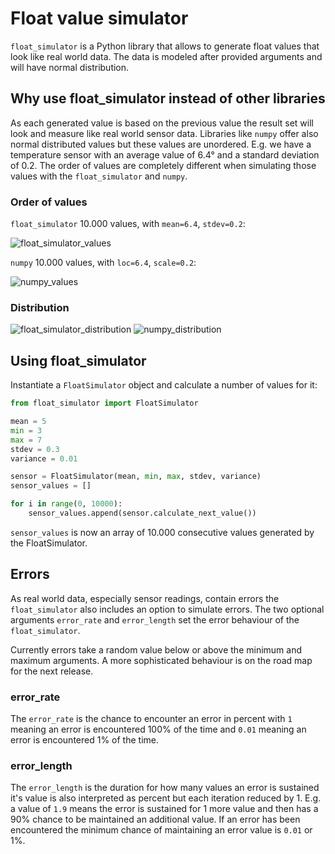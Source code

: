 # Float value simulator

`float_simulator` is a Python library that allows to generate float values that look like real world data. The data is
modeled after provided arguments and will have normal distribution.

## Why use float_simulator instead of other libraries

As each generated value is based on the previous value the result set will look and measure like real world sensor data.
Libraries like `numpy` offer also normal distributed values but these values are unordered. E.g. we have a temperature
sensor with an average value of 6.4° and a standard deviation of 0.2. The order of values are completely different when
simulating those values with the `float_simulator` and `numpy`.

### Order of values

`float_simulator` 10.000 values, with `mean=6.4`, `stdev=0.2`:

![float_simulator_values](https://user-images.githubusercontent.com/453543/118516727-e0a5a080-b736-11eb-800f-be3caf77b195.png)

`numpy` 10.000 values, with `loc=6.4`, `scale=0.2`:

![numpy_values](https://user-images.githubusercontent.com/453543/118516831-f7e48e00-b736-11eb-8a5c-047590767f7f.png)

### Distribution

![float_simulator_distribution](https://user-images.githubusercontent.com/453543/118516654-cf5c9400-b736-11eb-8069-3ef85f22d5f4.png) 
![numpy_distribution](https://user-images.githubusercontent.com/453543/118516782-ed29f900-b736-11eb-8c69-47db9c5ab6a0.png)

## Using float_simulator

Instantiate a `FloatSimulator` object and calculate a number of values for it:

```python
from float_simulator import FloatSimulator

mean = 5
min = 3
max = 7
stdev = 0.3
variance = 0.01

sensor = FloatSimulator(mean, min, max, stdev, variance)
sensor_values = []

for i in range(0, 10000):
    sensor_values.append(sensor.calculate_next_value())
```

`sensor_values` is now an array of 10.000 consecutive values generated by the FloatSimulator.

## Errors

As real world data, especially sensor readings, contain errors the `float_simulator` also includes an option to
simulate errors. The two optional arguments `error_rate` and `error_length` set the error behaviour of the
`float_simulator`.

Currently errors take a random value below or above the minimum and maximum arguments. A more sophisticated behaviour
is on the road map for the next release.

### error_rate

The `error_rate` is the chance to encounter an error in percent with `1` meaning an error is encountered 100% of the
time and `0.01` meaning an error is encountered 1% of the time.

### error_length

The `error_length` is the duration for how many values an error is sustained it's value is also interpreted as percent
but each iteration reduced by 1. E.g. a value of `1.9` means the error is sustained for 1 more value and then has a 90%
chance to be maintained an additional value. If an error has been encountered the minimum chance of maintaining an error
value is `0.01` or 1%.
